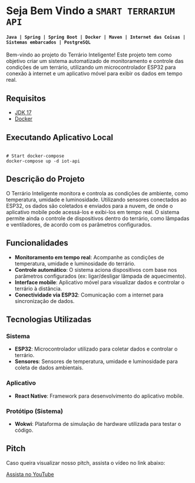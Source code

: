 # Seja Bem Vindo a `SMART TERRARIUM API`

#### ` Java | Spring | Spring Boot | Docker | Maven | Internet das Coisas | Sistemas embarcados | PostgreSQL `

Bem-vindo ao projeto do Terrário Inteligente! Este projeto tem como objetivo criar um sistema automatizado de monitoramento e controle das condições de um terrário, utilizando um microcontrolador ESP32 para conexão à internet e um aplicativo móvel para exibir os dados em tempo real.

## Requisitos

- <a href="https://www.oracle.com/java/technologies/javase/jdk17-archive-downloads.html" target="_blank">JDK 17</a>
- <a href="https://www.docker.com/products/docker-desktop/" target="_blank">Docker</a>

## Executando Aplicativo Local

`````shell

# Start docker-compose
docker-compose up -d iot-api

`````

## Descrição do Projeto

O Terrário Inteligente monitora e controla as condições de ambiente, como temperatura, umidade e luminosidade. Utilizando sensores conectados ao ESP32, os dados são coletados e enviados para a nuvem, de onde o aplicativo mobile pode acessá-los e exibi-los em tempo real. O sistema permite ainda o controle de dispositivos dentro do terrário, como lâmpadas e ventiladores, de acordo com os parâmetros configurados.

## Funcionalidades

- **Monitoramento em tempo real**: Acompanhe as condições de temperatura, umidade e luminosidade do terrário.
- **Controle automático**: O sistema aciona dispositivos com base nos parâmetros configurados (ex: ligar/desligar lâmpada de aquecimento).
- **Interface mobile**: Aplicativo móvel para visualizar dados e controlar o terrário à distância.
- **Conectividade via ESP32**: Comunicação com a internet para sincronização de dados.
  
## Tecnologias Utilizadas

### Sistema
- **ESP32**: Microcontrolador utilizado para coletar dados e controlar o terrário.
- **Sensores**: Sensores de temperatura, umidade e luminosidade para coleta de dados ambientais.

### Aplicativo
- **React Native**: Framework para desenvolvimento do aplicativo mobile.

### Protótipo (Sistema)
- **Wokwi**: Plataforma de simulação de hardware utilizada para testar o código.

## Pitch

Caso queira visualizar nosso pitch, assista o vídeo no link abaixo:

[Assista no YouTube](https://www.youtube.com/watch?v=BoO9Pax7lPo)
